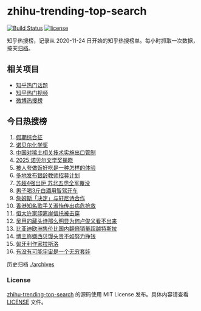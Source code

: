 # zhihu-trending-top-search

[![Build Status](https://github.com/justjavac/zhihu-trending-top-search/workflows/ci/badge.svg?branch=main)](https://github.com/justjavac/zhihu-trending-top-search/actions)
[![license](https://img.shields.io/github/license/justjavac/zhihu-trending-top-search)](https://github.com/justjavac/zhihu-trending-top-search/blob/main/LICENSE)

知乎热搜榜，记录从 2020-11-24 日开始的知乎热搜榜单。每小时抓取一次数据，按天[归档](./archives)。

## 相关项目

- [知乎热门话题](https://github.com/justjavac/zhihu-trending-hot-questions)
- [知乎热门视频](https://github.com/justjavac/zhihu-trending-hot-video)
- [微博热搜榜](https://github.com/justjavac/weibo-trending-hot-search)

## 今日热搜榜

<!-- BEGIN -->
<!-- 最后更新时间 Fri Oct 10 2025 04:23:24 GMT+0800 (China Standard Time) -->

1. [假期综合征](https://www.zhihu.com/search?q=%E5%81%87%E6%9C%9F%E7%BB%BC%E5%90%88%E5%BE%81)
1. [诺贝尔化学奖](https://www.zhihu.com/search?q=%E8%AF%BA%E8%B4%9D%E5%B0%94%E5%8C%96%E5%AD%A6%E5%A5%96)
1. [中国对稀土相关技术实施出口管制](https://www.zhihu.com/search?q=%E4%B8%AD%E5%9B%BD%E5%AF%B9%E7%A8%80%E5%9C%9F%E7%9B%B8%E5%85%B3%E6%8A%80%E6%9C%AF%E5%AE%9E%E6%96%BD%E5%87%BA%E5%8F%A3%E7%AE%A1%E5%88%B6)
1. [2025 诺贝尔文学奖揭晓](https://www.zhihu.com/search?q=2025%20%E8%AF%BA%E8%B4%9D%E5%B0%94%E6%96%87%E5%AD%A6%E5%A5%96%E6%8F%AD%E6%99%93)
1. [被人夸做饭好吃是一种怎样的体验](https://www.zhihu.com/search?q=%E8%A2%AB%E4%BA%BA%E5%A4%B8%E5%81%9A%E9%A5%AD%E5%A5%BD%E5%90%83%E6%98%AF%E4%B8%80%E7%A7%8D%E6%80%8E%E6%A0%B7%E7%9A%84%E4%BD%93%E9%AA%8C)
1. [多地发布银龄教师招募计划](https://www.zhihu.com/search?q=%E5%A4%9A%E5%9C%B0%E5%8F%91%E5%B8%83%E9%93%B6%E9%BE%84%E6%95%99%E5%B8%88%E6%8B%9B%E5%8B%9F%E8%AE%A1%E5%88%92)
1. [苏超4强出炉 苏北五虎全军覆没](https://www.zhihu.com/search?q=%E8%8B%8F%E8%B6%854%E5%BC%BA%E5%87%BA%E7%82%89%20%E8%8B%8F%E5%8C%97%E4%BA%94%E8%99%8E%E5%85%A8%E5%86%9B%E8%A6%86%E6%B2%A1)
1. [男子喝3斤白酒用智驾开车](https://www.zhihu.com/search?q=%E7%94%B7%E5%AD%90%E5%96%9D3%E6%96%A4%E7%99%BD%E9%85%92%E7%94%A8%E6%99%BA%E9%A9%BE%E5%BC%80%E8%BD%A6)
1. [詹姆斯「决定」与轩尼诗合作](https://www.zhihu.com/search?q=%E8%A9%B9%E5%A7%86%E6%96%AF%E3%80%8C%E5%86%B3%E5%AE%9A%E3%80%8D%E4%B8%8E%E8%BD%A9%E5%B0%BC%E8%AF%97%E5%90%88%E4%BD%9C)
1. [香港知名歌手关淑怡传出病危抢救](https://www.zhihu.com/search?q=%E9%A6%99%E6%B8%AF%E7%9F%A5%E5%90%8D%E6%AD%8C%E6%89%8B%E5%85%B3%E6%B7%91%E6%80%A1%E4%BC%A0%E5%87%BA%E7%97%85%E5%8D%B1%E6%8A%A2%E6%95%91)
1. [恒大许家印离岸信托被击穿](https://www.zhihu.com/search?q=%E6%81%92%E5%A4%A7%E8%AE%B8%E5%AE%B6%E5%8D%B0%E7%A6%BB%E5%B2%B8%E4%BF%A1%E6%89%98%E8%A2%AB%E5%87%BB%E7%A9%BF)
1. [吴用的藏头诗那么明显为何卢俊义看不出来](https://www.zhihu.com/search?q=%E5%90%B4%E7%94%A8%E7%9A%84%E8%97%8F%E5%A4%B4%E8%AF%97%E9%82%A3%E4%B9%88%E6%98%8E%E6%98%BE%E4%B8%BA%E4%BD%95%E5%8D%A2%E4%BF%8A%E4%B9%89%E7%9C%8B%E4%B8%8D%E5%87%BA%E6%9D%A5)
1. [比亚迪欧洲售价比国内翻倍销量超越特斯拉](https://www.zhihu.com/search?q=%E6%AF%94%E4%BA%9A%E8%BF%AA%E6%AC%A7%E6%B4%B2%E5%94%AE%E4%BB%B7%E6%AF%94%E5%9B%BD%E5%86%85%E7%BF%BB%E5%80%8D%E9%94%80%E9%87%8F%E8%B6%85%E8%B6%8A%E7%89%B9%E6%96%AF%E6%8B%89)
1. [博主称嫌西贝馒头贵不如努力挣钱](https://www.zhihu.com/search?q=%E5%8D%9A%E4%B8%BB%E7%A7%B0%E5%AB%8C%E8%A5%BF%E8%B4%9D%E9%A6%92%E5%A4%B4%E8%B4%B5%E4%B8%8D%E5%A6%82%E5%8A%AA%E5%8A%9B%E6%8C%A3%E9%92%B1)
1. [匈牙利作家拉斯洛](https://www.zhihu.com/search?q=%E5%8C%88%E7%89%99%E5%88%A9%E4%BD%9C%E5%AE%B6%E6%8B%89%E6%96%AF%E6%B4%9B)
1. [有没有可能宇宙是一个无穷套娃](https://www.zhihu.com/search?q=%E6%9C%89%E6%B2%A1%E6%9C%89%E5%8F%AF%E8%83%BD%E5%AE%87%E5%AE%99%E6%98%AF%E4%B8%80%E4%B8%AA%E6%97%A0%E7%A9%B7%E5%A5%97%E5%A8%83)

<!-- END -->

历史归档 [./archives](./archives)

### License

[zhihu-trending-top-search](https://github.com/justjavac/zhihu-trending-top-search) 的源码使用 MIT License
发布。具体内容请查看 [LICENSE](./LICENSE) 文件。
